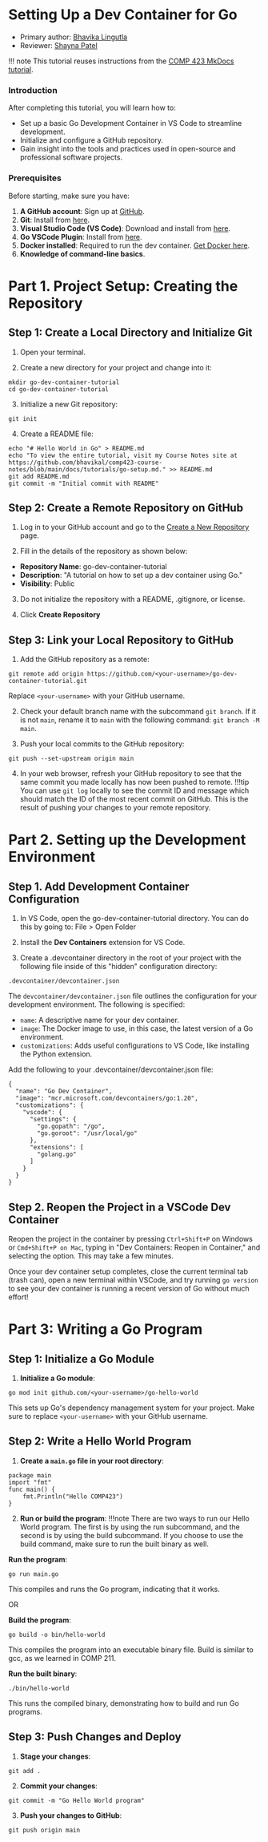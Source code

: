 # Setting Up a Dev Container for Go

* Primary author: [Bhavika Lingutla](https://github.com/bhavikal)
* Reviewer: [Shayna Patel](https://github.com/shaynapat3l)

!!! note
    This tutorial reuses instructions from the [COMP 423 MkDocs tutorial](https://comp423-25s.github.io/resources/MkDocs/tutorial/).

### Introduction

After completing this tutorial, you will learn how to:

* Set up a basic Go Development Container in VS Code to streamline development.
* Initialize and configure a GitHub repository.
* Gain insight into the tools and practices used in open-source and professional software projects.

### Prerequisites

Before starting, make sure you have:

1. **A GitHub account**: Sign up at [GitHub](https://github.com).
2. **Git**: Install from [here](https://git-scm.com/book/en/v2/Getting-Started-Installing-Git).
3. **Visual Studio Code (VS Code)**: Download and install from [here](https://code.visualstudio.com/).
4. **Go VSCode Plugin**: Install from [here](https://marketplace.visualstudio.com/items?itemName=golang.go).
5. **Docker installed**: Required to run the dev container. [Get Docker here](https://www.docker.com/products/docker-desktop).
6. **Knowledge of command-line basics**.

# Part 1. Project Setup: Creating the Repository

## Step 1: Create a Local Directory and Initialize Git

1. Open your terminal.

2. Create a new directory for your project and change into it:
```
mkdir go-dev-container-tutorial
cd go-dev-container-tutorial
```

3. Initialize a new Git repository:
```
git init
``` 

4. Create a README file:
```
echo "# Hello World in Go" > README.md
echo "To view the entire tutorial, visit my Course Notes site at https://github.com/bhavikal/comp423-course-notes/blob/main/docs/tutorials/go-setup.md." >> README.md
git add README.md
git commit -m "Initial commit with README"
```

## Step 2: Create a Remote Repository on GitHub

1. Log in to your GitHub account and go to the [Create a New Repository](https://github.com/new) page.

2. Fill in the details of the repository as shown below:

* **Repository Name**: go-dev-container-tutorial
* **Description**: "A tutorial on how to set up a dev container using Go."
* **Visibility**: Public

3. Do not initialize the repository with a README, .gitignore, or license.

4. Click **Create Repository**

## Step 3: Link your Local Repository to GitHub

1. Add the GitHub repository as a remote:
```
git remote add origin https://github.com/<your-username>/go-dev-container-tutorial.git
```
Replace ```<your-username>``` with your GitHub username.

2. Check your default branch name with the subcommand ```git branch```. If it is not ```main```, rename it to ```main``` with the following command: ```git branch -M main```. 

3. Push your local commits to the GitHub repository:
```
git push --set-upstream origin main
```
4. In your web browser, refresh your GitHub repository to see that the same commit you made locally has now been pushed to remote.
!!!tip
    You can use ```git log``` locally to see the commit ID and message which should match the ID of the most recent commit on GitHub. This is the result of pushing your changes to your remote repository.

# Part 2. Setting up the Development Environment

## Step 1. Add Development Container Configuration

1. In VS Code, open the go-dev-container-tutorial directory. You can do this by going to: File > Open Folder

2. Install the **Dev Containers** extension for VS Code.

3. Create a .devcontainer directory in the root of your project with the following file inside of this "hidden" configuration directory:
```
.devcontainer/devcontainer.json
```
The ```devcontainer/devcontainer.json``` file outlines the configuration for your development environment. The following is specified:
* ```name```: A descriptive name for your dev container.
* ```image```: The Docker image to use, in this case, the latest version of a Go environment.
* ```customizations```: Adds useful configurations to VS Code, like installing the Python extension. 

Add the following to your .devcontainer/devcontainer.json file:

```
{
  "name": "Go Dev Container",
  "image": "mcr.microsoft.com/devcontainers/go:1.20",
  "customizations": {
    "vscode": {
      "settings": {
        "go.gopath": "/go",
        "go.goroot": "/usr/local/go"
      },
      "extensions": [
        "golang.go"
      ]
    }
  }
}
```

## Step 2. Reopen the Project in a VSCode Dev Container

Reopen the project in the container by pressing ```Ctrl+Shift+P``` on Windows or ```Cmd+Shift+P on Mac```, typing in "Dev Containers: Reopen in Container," and selecting the option. This may take a few minutes.

Once your dev container setup completes, close the current terminal tab (trash can), open a new terminal within VSCode, and try running ```go version``` to see your dev container is running a recent version of Go without much effort!

# Part 3: Writing a Go Program

## Step 1: Initialize a Go Module

1. **Initialize a Go module**:
```
go mod init github.com/<your-username>/go-hello-world
```
This sets up Go's dependency management system for your project. Make sure to replace ```<your-username>``` with your GitHub username.

## Step 2: Write a Hello World Program

1. **Create a ```main.go``` file in your root directory**:
```
package main
import "fmt"
func main() {
    fmt.Println("Hello COMP423")
}
```

2. **Run or build the program**:
!!!note
    There are two ways to run our Hello World program. The first is by using the run subcommand, and the second is by using the build subcommand. If you choose to use the build command, make sure to run the built binary as well.

**Run the program**:
```
go run main.go
```
This compiles and runs the Go program, indicating that it works.

OR

**Build the program**:
```
go build -o bin/hello-world
```
This compiles the program into an executable binary file. Build is similar to gcc, as we learned in COMP 211.

**Run the built binary**:
```
./bin/hello-world
```
This runs the compiled binary, demonstrating how to build and run Go programs.

## Step 3: Push Changes and Deploy

1. **Stage your changes**:
```
git add .
```

2. **Commit your changes**:
```
git commit -m "Go Hello World program"
```

3. **Push your changes to GitHub**:
```
git push origin main
```